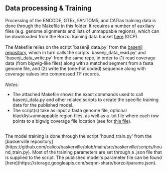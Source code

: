 ## Data processing & Training

Processing of the ENCODE, GTEx, FANTOM5, and CATlas training data is done through the Makefile in this folder. It requires a number of auxiliary files (e.g. genome alignments and lists of unmappable regions), which can be downloaded from the Borzoi training data bucket [here](https://storage.googleapis.com/borzoi-paper/data/) (GCP).<br/>
<br/>
The Makefile relies on the script 'basenji_data.py' from the [basenji repository](https://github.com/calico/basenji/blob/master/bin/basenji_data.py), which in turn calls the scripts 'basenji_data_read.py' and 'basenji_data_write.py' from the same repo, in order to (1) read coverage data (from bigwig-like files) along with a matched segment from a fasta genome file, and (2) write the (one-hot coded) sequence along with coverage values into compressed TF records.<br/>
<br/>
*Notes*: 
- The attached Makefile shows the exact commands used to call basenji_data.py and other related scripts to create the specific training data for the published model.
- The script(s) take as input a fasta genome file, optional blacklist+unmappable region files, as well as a .txt file where each row points to a bigwig coverage file location (see for [this file](https://raw.githubusercontent.com/calico/borzoi/main/examples/targets_human.txt)).<br/>
<br/>
The model training is done through the script 'hound_train.py' from the [baskerville repository](https://github.com/calico/baskerville/blob/main/src/baskerville/scripts/hound_train.py). Most of the training parameters are set through a .json file that is supplied to the script. The published model's parameter file can be found [here](https://storage.googleapis.com/seqnn-share/borzoi/params.json).<br/>
